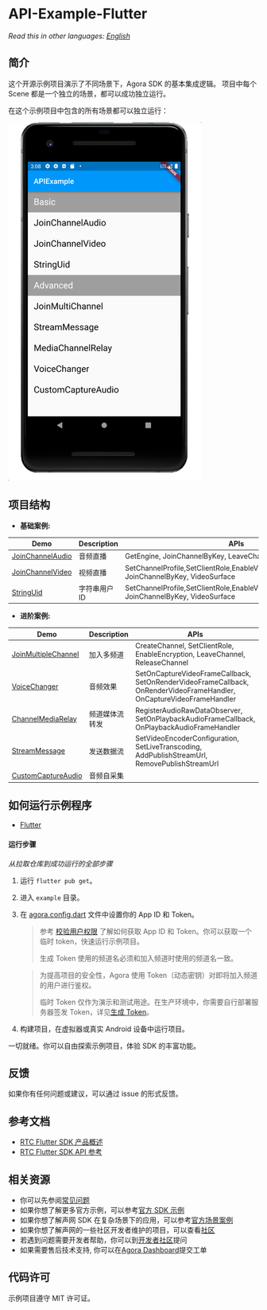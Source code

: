 # API-Example-Flutter

*Read this in other languages: [English](README.md)*

## 简介

这个开源示例项目演示了不同场景下，Agora SDK 的基本集成逻辑。 项目中每个 Scene 都是一个独立的场景，都可以成功独立运行。

在这个示例项目中包含的所有场景都可以独立运行：

![img.png](img.png)

## 项目结构

* **基础案例:**

| Demo                                                         | Description                                        | APIs                                                         |
| ------------------------------------------------------------ | -------------------------------------------------- | ------------------------------------------------------------ |
| [JoinChannelAudio](./lib/examples/basic/join_channel_audio) | 音频直播 | GetEngine, JoinChannelByKey, LeaveChannel |
| [JoinChannelVideo](./lib/examples/basic/join_channel_video) | 视频直播 | SetChannelProfile,SetClientRole,EnableVideo,EnableVideoObserver, JoinChannelByKey, VideoSurface |
| [StringUid](./lib/examples/basic/string_uid) | 字符串用户ID | SetChannelProfile,SetClientRole,EnableVideo,EnableVideoObserver, JoinChannelByKey, VideoSurface |

* **进阶案例:**

| Demo                                                         | Description                                                  | APIs                                                         |
| ------------------------------------------------------------ | ------------------------------------------------------------ | ------------------------------------------------------------ |
| [JoinMultipleChannel](./lib/examples/advanced/join_multiple_channel) | 加入多频道 | CreateChannel, SetClientRole, EnableEncryption, LeaveChannel, ReleaseChannel |
| [VoiceChanger](./lib/examples/advanced/voice_changer) | 音频效果 | SetOnCaptureVideoFrameCallback, SetOnRenderVideoFrameCallback, OnRenderVideoFrameHandler, OnCaptureVideoFrameHandler |
| [ChannelMediaRelay](./lib/examples/advanced/channel_media_relay) | 频道媒体流转发 | RegisterAudioRawDataObserver, SetOnPlaybackAudioFrameCallback, OnPlaybackAudioFrameHandler |
| [StreamMessage](./lib/examples/advanced/stream_message) | 发送数据流 | SetVideoEncoderConfiguration, SetLiveTranscoding, AddPublishStreamUrl, RemovePublishStreamUrl |
| [CustomCaptureAudio](./lib/examples/advanced/custom_capture_audio)| 音频自采集 | |

## 如何运行示例程序

- [Flutter](https://flutter.dev/docs/get-started/install)

#### 运行步骤

*从拉取仓库到成功运行的全部步骤*

1. 运行 `flutter pub get`。
2. 进入 `example` 目录。
3. 在 [agora.config.dart](./lib/config/agora.config.dart) 文件中设置你的 App ID 和 Token。

   > 参考 [校验用户权限](https://docs.agora.io/cn/Agora%20Platform/token) 了解如何获取 App ID 和 Token。你可以获取一个临时 token，快速运行示例项目。
   >
   > 生成 Token 使用的频道名必须和加入频道时使用的频道名一致。

   > 为提高项目的安全性，Agora 使用 Token（动态密钥）对即将加入频道的用户进行鉴权。
   >
   > 临时 Token 仅作为演示和测试用途。在生产环境中，你需要自行部署服务器签发 Token，详见[生成 Token](https://docs.agora.io/cn/Interactive%20Broadcast/token_server)。

4. 构建项目，在虚拟器或真实 Android 设备中运行项目。

一切就绪。你可以自由探索示例项目，体验 SDK 的丰富功能。

## 反馈

如果你有任何问题或建议，可以通过 issue 的形式反馈。

## 参考文档

- [RTC Flutter SDK 产品概述](https://docs.agora.io/cn/Interactive%20Broadcast/product_live?platform=Flutter)
- [RTC Flutter SDK API 参考](https://docs.agora.io/cn/Interactive%20Broadcast/API%20Reference/flutter/index.html)

## 相关资源

- 你可以先参阅[常见问题](https://docs.agora.io/cn/faq)
- 如果你想了解更多官方示例，可以参考[官方 SDK 示例](https://github.com/AgoraIO)
- 如果你想了解声网 SDK 在复杂场景下的应用，可以参考[官方场景案例](https://github.com/AgoraIO-usecase)
- 如果你想了解声网的一些社区开发者维护的项目，可以查看[社区](https://github.com/AgoraIO-Community)
- 若遇到问题需要开发者帮助，你可以到[开发者社区](https://rtcdeveloper.com/)提问
- 如果需要售后技术支持, 你可以在[Agora Dashboard](https://dashboard.agora.io/)提交工单

## 代码许可

示例项目遵守 MIT 许可证。

